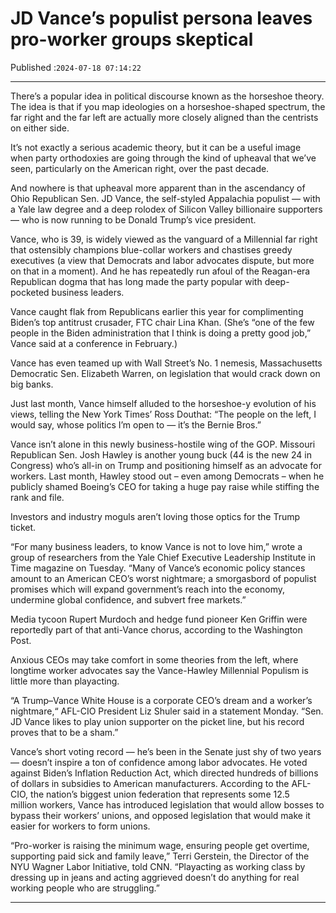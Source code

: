 # JD Vance’s populist persona leaves pro-worker groups skeptical

Published :`2024-07-18 07:14:22`

---

There’s a popular idea in political discourse known as the horseshoe theory. The idea is that if you map ideologies on a horseshoe-shaped spectrum, the far right and the far left are actually more closely aligned than the centrists on either side.

It’s not exactly a serious academic theory, but it can be a useful image when party orthodoxies are going through the kind of upheaval that we’ve seen, particularly on the American right, over the past decade.

And nowhere is that upheaval more apparent than in the ascendancy of Ohio Republican Sen. JD Vance, the self-styled Appalachia populist — with a Yale law degree and a deep rolodex of Silicon Valley billionaire supporters — who is now running to be Donald Trump’s vice president.

Vance, who is 39, is widely viewed as the vanguard of a Millennial far right that ostensibly champions blue-collar workers and chastises greedy executives (a view that Democrats and labor advocates dispute, but more on that in a moment). And he has repeatedly run afoul of the Reagan-era Republican dogma that has long made the party popular with deep-pocketed business leaders.

Vance caught flak from Republicans earlier this year for complimenting Biden’s top antitrust crusader, FTC chair Lina Khan. (She’s “one of the few people in the Biden administration that I think is doing a pretty good job,” Vance said at a conference in February.)

Vance has even teamed up with Wall Street’s No. 1 nemesis, Massachusetts Democratic Sen. Elizabeth Warren, on legislation that would crack down on big banks.

Just last month, Vance himself alluded to the horseshoe-y evolution of his views, telling the New York Times’ Ross Douthat: “The people on the left, I would say, whose politics I’m open to — it’s the Bernie Bros.”

Vance isn’t alone in this newly business-hostile wing of the GOP. Missouri Republican Sen. Josh Hawley is another young buck (44 is the new 24 in Congress) who’s all-in on Trump and positioning himself as an advocate for workers. Last month, Hawley stood out – even among Democrats – when he publicly shamed Boeing’s CEO for taking a huge pay raise while stiffing the rank and file.

Investors and industry moguls aren’t loving those optics for the Trump ticket.

“For many business leaders, to know Vance is not to love him,” wrote a group of researchers from the Yale Chief Executive Leadership Institute in Time magazine on Tuesday. “Many of Vance’s economic policy stances amount to an American CEO’s worst nightmare; a smorgasbord of populist promises which will expand government’s reach into the economy, undermine global confidence, and subvert free markets.”

Media tycoon Rupert Murdoch and hedge fund pioneer Ken Griffin were reportedly part of that anti-Vance chorus, according to the Washington Post.

Anxious CEOs may take comfort in some theories from the left, where longtime worker advocates say the Vance-Hawley Millennial Populism is little more than playacting.

“A Trump–Vance White House is a corporate CEO’s dream and a worker’s nightmare,“ AFL-CIO President Liz Shuler said in a statement Monday. “Sen. JD Vance likes to play union supporter on the picket line, but his record proves that to be a sham.”

Vance’s short voting record — he’s been in the Senate just shy of two years — doesn’t inspire a ton of confidence among labor advocates. He voted against Biden’s Inflation Reduction Act, which directed hundreds of billions of dollars in subsidies to American manufacturers. According to the AFL-CIO, the nation’s biggest union federation that represents some 12.5 million workers, Vance has introduced legislation that would allow bosses to bypass their workers’ unions, and opposed legislation that would make it easier for workers to form unions.

“Pro-worker is raising the minimum wage, ensuring people get overtime, supporting paid sick and family leave,” Terri Gerstein, the Director of the NYU Wagner Labor Initiative, told CNN. “Playacting as working class by dressing up in jeans and acting aggrieved doesn’t do anything for real working people who are struggling.”

---

